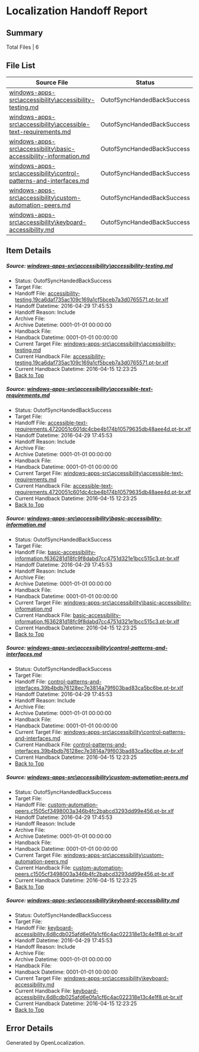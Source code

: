 # <a name='report-top'></a> Localization Handoff Report

## Summary
 Total Files | 6

## File List
 Source File | Status | Details 
 ----------- | ------ | ------- 
 [windows-apps-src\accessibility\accessibility-testing.md](https://github.com/Microsoft/windows-apps/blob/36e71b4bb37175cbb4a899ba5ac0300fc070a939/windows-apps-src/accessibility/accessibility-testing.md) | OutofSyncHandedBackSuccess | [Details](#67eebdb618602152d907aa538cebc5a8db2b60058)
 [windows-apps-src\accessibility\accessible-text-requirements.md](https://github.com/Microsoft/windows-apps/blob/36e71b4bb37175cbb4a899ba5ac0300fc070a939/windows-apps-src/accessibility/accessible-text-requirements.md) | OutofSyncHandedBackSuccess | [Details](#7fdbaa5e434b98ae23cd30094595dd47961ea8fc10)
 [windows-apps-src\accessibility\basic-accessibility-information.md](https://github.com/Microsoft/windows-apps/blob/36e71b4bb37175cbb4a899ba5ac0300fc070a939/windows-apps-src/accessibility/basic-accessibility-information.md) | OutofSyncHandedBackSuccess | [Details](#805df1de93fe62088cbfc6a9603505694ff5555f11)
 [windows-apps-src\accessibility\control-patterns-and-interfaces.md](https://github.com/Microsoft/windows-apps/blob/36e71b4bb37175cbb4a899ba5ac0300fc070a939/windows-apps-src/accessibility/control-patterns-and-interfaces.md) | OutofSyncHandedBackSuccess | [Details](#17b10c9a3ce888fa9c7cfdc217d38a9650d26d0112)
 [windows-apps-src\accessibility\custom-automation-peers.md](https://github.com/Microsoft/windows-apps/blob/36e71b4bb37175cbb4a899ba5ac0300fc070a939/windows-apps-src/accessibility/custom-automation-peers.md) | OutofSyncHandedBackSuccess | [Details](#70bf93ad18a4a2c0efa53473007f295885063cd813)
 [windows-apps-src\accessibility\keyboard-accessibility.md](https://github.com/Microsoft/windows-apps/blob/36e71b4bb37175cbb4a899ba5ac0300fc070a939/windows-apps-src/accessibility/keyboard-accessibility.md) | OutofSyncHandedBackSuccess | [Details](#20907ebf2add0144d2578375fbf76b7b47e60c4e18)

## Item Details
##### <a name='67eebdb618602152d907aa538cebc5a8db2b60058'></a> Source: [windows-apps-src\accessibility\accessibility-testing.md](https://github.com/Microsoft/windows-apps/blob/36e71b4bb37175cbb4a899ba5ac0300fc070a939/windows-apps-src/accessibility/accessibility-testing.md)
* Status: OutofSyncHandedBackSuccess
* Target File: 
* Handoff File: [accessibility-testing.19ca6daf735ac109c169a1cf5bceb7a3d0765571.pt-br.xlf](https://github.com/Microsoft/WDG.handoff/blob/1b4599c62b0901c2d437f54159de0751f983c5bf/ol-handoff/Microsoft/windows-apps.pt-br/master/accessibility-testing.19ca6daf735ac109c169a1cf5bceb7a3d0765571.pt-br.xlf)
* Handoff Datetime: 2016-04-29 17:45:53
* Handoff Reason: Include
* Archive File: 
* Archive Datetime: 0001-01-01 00:00:00
* Handback File: 
* Handback Datetime: 0001-01-01 00:00:00
* Current Target File: [windows-apps-src\accessibility\accessibility-testing.md](https://github.com/Microsoft/windows-apps.pt-br/blob/149c863f61fcc324db3e3dea8782e6276b20d1c2/windows-apps-src/accessibility/accessibility-testing.md)
* Current Handback File: [accessibility-testing.19ca6daf735ac109c169a1cf5bceb7a3d0765571.pt-br.xlf](https://github.com/Microsoft/WDG.handback/blob/18f7494fe80578448c47b9ba618e4f4ad7301261/ol-handback/Microsoft/windows-apps.pt-br/master/accessibility-testing.19ca6daf735ac109c169a1cf5bceb7a3d0765571.pt-br.xlf)
* Current Handback Datetime: 2016-04-15 12:23:25
* [Back to Top](#report-top)

##### <a name='7fdbaa5e434b98ae23cd30094595dd47961ea8fc10'></a> Source: [windows-apps-src\accessibility\accessible-text-requirements.md](https://github.com/Microsoft/windows-apps/blob/36e71b4bb37175cbb4a899ba5ac0300fc070a939/windows-apps-src/accessibility/accessible-text-requirements.md)
* Status: OutofSyncHandedBackSuccess
* Target File: 
* Handoff File: [accessible-text-requirements.4720051c601dc4cbe4b174b10579635db48aee4d.pt-br.xlf](https://github.com/Microsoft/WDG.handoff/blob/1b4599c62b0901c2d437f54159de0751f983c5bf/ol-handoff/Microsoft/windows-apps.pt-br/master/accessible-text-requirements.4720051c601dc4cbe4b174b10579635db48aee4d.pt-br.xlf)
* Handoff Datetime: 2016-04-29 17:45:53
* Handoff Reason: Include
* Archive File: 
* Archive Datetime: 0001-01-01 00:00:00
* Handback File: 
* Handback Datetime: 0001-01-01 00:00:00
* Current Target File: [windows-apps-src\accessibility\accessible-text-requirements.md](https://github.com/Microsoft/windows-apps.pt-br/blob/149c863f61fcc324db3e3dea8782e6276b20d1c2/windows-apps-src/accessibility/accessible-text-requirements.md)
* Current Handback File: [accessible-text-requirements.4720051c601dc4cbe4b174b10579635db48aee4d.pt-br.xlf](https://github.com/Microsoft/WDG.handback/blob/18f7494fe80578448c47b9ba618e4f4ad7301261/ol-handback/Microsoft/windows-apps.pt-br/master/accessible-text-requirements.4720051c601dc4cbe4b174b10579635db48aee4d.pt-br.xlf)
* Current Handback Datetime: 2016-04-15 12:23:25
* [Back to Top](#report-top)

##### <a name='805df1de93fe62088cbfc6a9603505694ff5555f11'></a> Source: [windows-apps-src\accessibility\basic-accessibility-information.md](https://github.com/Microsoft/windows-apps/blob/36e71b4bb37175cbb4a899ba5ac0300fc070a939/windows-apps-src/accessibility/basic-accessibility-information.md)
* Status: OutofSyncHandedBackSuccess
* Target File: 
* Handoff File: [basic-accessibility-information.f636281d18fc9f8dabd7cc4751d321e1bcc515c3.pt-br.xlf](https://github.com/Microsoft/WDG.handoff/blob/1b4599c62b0901c2d437f54159de0751f983c5bf/ol-handoff/Microsoft/windows-apps.pt-br/master/basic-accessibility-information.f636281d18fc9f8dabd7cc4751d321e1bcc515c3.pt-br.xlf)
* Handoff Datetime: 2016-04-29 17:45:53
* Handoff Reason: Include
* Archive File: 
* Archive Datetime: 0001-01-01 00:00:00
* Handback File: 
* Handback Datetime: 0001-01-01 00:00:00
* Current Target File: [windows-apps-src\accessibility\basic-accessibility-information.md](https://github.com/Microsoft/windows-apps.pt-br/blob/149c863f61fcc324db3e3dea8782e6276b20d1c2/windows-apps-src/accessibility/basic-accessibility-information.md)
* Current Handback File: [basic-accessibility-information.f636281d18fc9f8dabd7cc4751d321e1bcc515c3.pt-br.xlf](https://github.com/Microsoft/WDG.handback/blob/18f7494fe80578448c47b9ba618e4f4ad7301261/ol-handback/Microsoft/windows-apps.pt-br/master/basic-accessibility-information.f636281d18fc9f8dabd7cc4751d321e1bcc515c3.pt-br.xlf)
* Current Handback Datetime: 2016-04-15 12:23:25
* [Back to Top](#report-top)

##### <a name='17b10c9a3ce888fa9c7cfdc217d38a9650d26d0112'></a> Source: [windows-apps-src\accessibility\control-patterns-and-interfaces.md](https://github.com/Microsoft/windows-apps/blob/36e71b4bb37175cbb4a899ba5ac0300fc070a939/windows-apps-src/accessibility/control-patterns-and-interfaces.md)
* Status: OutofSyncHandedBackSuccess
* Target File: 
* Handoff File: [control-patterns-and-interfaces.39b4bdb76128ec7e3814a79f603bad83ca5bc6be.pt-br.xlf](https://github.com/Microsoft/WDG.handoff/blob/1b4599c62b0901c2d437f54159de0751f983c5bf/ol-handoff/Microsoft/windows-apps.pt-br/master/control-patterns-and-interfaces.39b4bdb76128ec7e3814a79f603bad83ca5bc6be.pt-br.xlf)
* Handoff Datetime: 2016-04-29 17:45:53
* Handoff Reason: Include
* Archive File: 
* Archive Datetime: 0001-01-01 00:00:00
* Handback File: 
* Handback Datetime: 0001-01-01 00:00:00
* Current Target File: [windows-apps-src\accessibility\control-patterns-and-interfaces.md](https://github.com/Microsoft/windows-apps.pt-br/blob/149c863f61fcc324db3e3dea8782e6276b20d1c2/windows-apps-src/accessibility/control-patterns-and-interfaces.md)
* Current Handback File: [control-patterns-and-interfaces.39b4bdb76128ec7e3814a79f603bad83ca5bc6be.pt-br.xlf](https://github.com/Microsoft/WDG.handback/blob/18f7494fe80578448c47b9ba618e4f4ad7301261/ol-handback/Microsoft/windows-apps.pt-br/master/control-patterns-and-interfaces.39b4bdb76128ec7e3814a79f603bad83ca5bc6be.pt-br.xlf)
* Current Handback Datetime: 2016-04-15 12:23:25
* [Back to Top](#report-top)

##### <a name='70bf93ad18a4a2c0efa53473007f295885063cd813'></a> Source: [windows-apps-src\accessibility\custom-automation-peers.md](https://github.com/Microsoft/windows-apps/blob/36e71b4bb37175cbb4a899ba5ac0300fc070a939/windows-apps-src/accessibility/custom-automation-peers.md)
* Status: OutofSyncHandedBackSuccess
* Target File: 
* Handoff File: [custom-automation-peers.c1505cf3498003a346b4fc2babcd3293dd99e456.pt-br.xlf](https://github.com/Microsoft/WDG.handoff/blob/1b4599c62b0901c2d437f54159de0751f983c5bf/ol-handoff/Microsoft/windows-apps.pt-br/master/custom-automation-peers.c1505cf3498003a346b4fc2babcd3293dd99e456.pt-br.xlf)
* Handoff Datetime: 2016-04-29 17:45:53
* Handoff Reason: Include
* Archive File: 
* Archive Datetime: 0001-01-01 00:00:00
* Handback File: 
* Handback Datetime: 0001-01-01 00:00:00
* Current Target File: [windows-apps-src\accessibility\custom-automation-peers.md](https://github.com/Microsoft/windows-apps.pt-br/blob/149c863f61fcc324db3e3dea8782e6276b20d1c2/windows-apps-src/accessibility/custom-automation-peers.md)
* Current Handback File: [custom-automation-peers.c1505cf3498003a346b4fc2babcd3293dd99e456.pt-br.xlf](https://github.com/Microsoft/WDG.handback/blob/18f7494fe80578448c47b9ba618e4f4ad7301261/ol-handback/Microsoft/windows-apps.pt-br/master/custom-automation-peers.c1505cf3498003a346b4fc2babcd3293dd99e456.pt-br.xlf)
* Current Handback Datetime: 2016-04-15 12:23:25
* [Back to Top](#report-top)

##### <a name='20907ebf2add0144d2578375fbf76b7b47e60c4e18'></a> Source: [windows-apps-src\accessibility\keyboard-accessibility.md](https://github.com/Microsoft/windows-apps/blob/36e71b4bb37175cbb4a899ba5ac0300fc070a939/windows-apps-src/accessibility/keyboard-accessibility.md)
* Status: OutofSyncHandedBackSuccess
* Target File: 
* Handoff File: [keyboard-accessibility.6d8cdb025afd6e0fa1cf6c4ac022318e13c4e1f8.pt-br.xlf](https://github.com/Microsoft/WDG.handoff/blob/1b4599c62b0901c2d437f54159de0751f983c5bf/ol-handoff/Microsoft/windows-apps.pt-br/master/keyboard-accessibility.6d8cdb025afd6e0fa1cf6c4ac022318e13c4e1f8.pt-br.xlf)
* Handoff Datetime: 2016-04-29 17:45:53
* Handoff Reason: Include
* Archive File: 
* Archive Datetime: 0001-01-01 00:00:00
* Handback File: 
* Handback Datetime: 0001-01-01 00:00:00
* Current Target File: [windows-apps-src\accessibility\keyboard-accessibility.md](https://github.com/Microsoft/windows-apps.pt-br/blob/149c863f61fcc324db3e3dea8782e6276b20d1c2/windows-apps-src/accessibility/keyboard-accessibility.md)
* Current Handback File: [keyboard-accessibility.6d8cdb025afd6e0fa1cf6c4ac022318e13c4e1f8.pt-br.xlf](https://github.com/Microsoft/WDG.handback/blob/18f7494fe80578448c47b9ba618e4f4ad7301261/ol-handback/Microsoft/windows-apps.pt-br/master/keyboard-accessibility.6d8cdb025afd6e0fa1cf6c4ac022318e13c4e1f8.pt-br.xlf)
* Current Handback Datetime: 2016-04-15 12:23:25
* [Back to Top](#report-top)


## Error Details

Generated by OpenLocalization.
